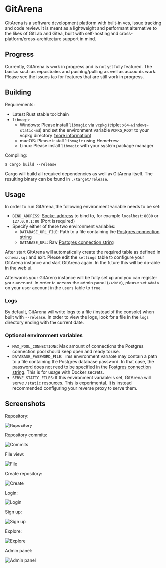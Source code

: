 # GitArena

GitArena is a software development platform with built-in vcs, issue tracking and code review.
It is meant as a lightweight and performant alternative to the likes of 
GitLab and Gitea, built with self-hosting and cross-platform/cross-architecture
support in mind.

## Progress

Currently, GitArena is work in progress and is not yet fully featured.
The basics such as repositories and pushing/pulling as well as accounts
work. Please see the issues tab for features that are still work in progress.

## Building

Requirements:

* Latest Rust stable toolchain
* `libmagic`
  * Windows: Please install `libmagic` via `vcpkg` (triplet `x64-windows-static-md`) and set the environment variable `VCPKG_ROOT` to your vcpkg directory ([more information](https://github.com/robo9k/rust-magic-sys#building))
  * macOS: Please install `libmagic` using Homebrew
  * Linux: Please install `libmagic` with your system package manager

Compiling:

```
$ cargo build --release
```

Cargo will build all required dependencies as well as GitArena itself.
The resulting binary can be found in `./target/release`.

## Usage

In order to run GitArena, the following environment variable needs to be set:

* `BIND_ADDRESS`: [Socket address](https://doc.rust-lang.org/nightly/std/net/trait.ToSocketAddrs.html) to bind to, for example `localhost:8080` or `127.0.0.1:80` (Port is required)
* Specify either of these two environment variables:
    * `DATABASE_URL_FILE`: Path to a file containing the [Postgres connection string][postgres]
    * `DATABASE_URL`: Raw [Postgres connection string][postgres]

After start GitArena will automatically create the required table as defined
in `schema.sql` and exit. Please edit the `settings` table to configure your
GitArena instance and start GitArena again. In the future this will be do-able in the web ui.

Afterwards your GitArena instance will be fully set up and you can register
your account. In order to access the admin panel (`/admin`), please set
`admin` on your user account in the `users` table to `true`.

### Logs

By default, GitArena will write logs to a file (instead of the console) when built with `--release`. In order
to view the logs, look for a file in the `logs` directory ending with the current date.

### Optional environment variables

* `MAX_POOL_CONNECTIONS`: Max amount of connections the Postgres connection pool should keep open and ready to use.
* `DATABASE_PASSWORD_FILE`: This environment variable may contain a path to a file containing the Postgres database password. In that case, the password does not need to be specified in the [Postgres connection string][postgres]. This is for usage with Docker secrets.
* `SERVE_STATIC_FILES`: If this environment variable is set, GitArena will serve `/static` resources. This is experimental. It is instead recommended configuring your reverse proxy to serve them.

## Screenshots

Repository:

![Repository](https://i.cutegirl.tech/vka53i6m9wnv.png)

Repository commits:

![Commits](https://i.cutegirl.tech/ed3qdisinquh.png)

File view:

![File](https://i.cutegirl.tech/cjqzyh1lre07.png)

Create repository:

![Create](https://i.cutegirl.tech/2xfz586doi0q.png)

Login:

![Login](https://i.cutegirl.tech/8biqtc0a7fhi.png)

Sign up:

![Sign up](https://i.cutegirl.tech/xiuba03gdmkv.png)

Explore:

![Explore](https://i.cutegirl.tech/c6uba7e0os35.png)

Admin panel:

![Admin panel](https://i.cutegirl.tech/b5g9vx54fnae.png)

[postgres]: https://www.postgresql.org/docs/12/libpq-connect.html#id-1.7.3.8.3.6
